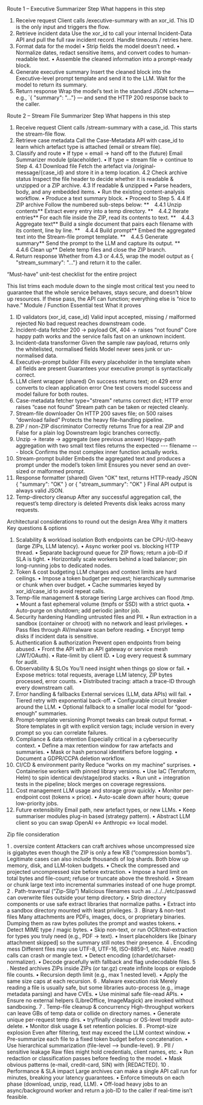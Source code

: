 Route 1 – Executive Summarizer
Step	What happens in this step
1. Receive request	Client calls /executive-summary with an xor_id. This ID is the only input and triggers the flow.
2. Retrieve incident data	Use the xor_id to call your internal Incident-Data API and pull the full raw incident record. Handle timeouts / retries here.
3. Format data for the model	• Strip fields the model doesn’t need.
• Normalize dates, redact sensitive items, and convert codes to human-readable text.
• Assemble the cleaned information into a prompt-ready block.
4. Generate executive summary	Insert the cleaned block into the Executive-level prompt template and send it to the LLM. Wait for the model to return its summary.
5. Return response	Wrap the model’s text in the standard JSON schema—e.g., `{ "summary": "…"} — and send the HTTP 200 response back to the caller.

Route 2 – Stream File Summarizer
Step	What happens in this step
1. Receive request	Client calls /stream-summary with a case_id. This starts the stream-file flow.
2. Retrieve case metadata	Call the Case-Metadata API with case_id to learn which artefact type is attached (email or stream file).
3. Classify and route	• If type = email → hand off to the (future) Email Summarizer module (placeholder).
• If type = stream file → continue to Step 4.
4.1 Download file	Fetch the artefact via /original-message/{case_id} and store it in a temp location.
4.2 Check archive status	Inspect the file header to decide whether it is readable & unzipped or a ZIP archive.
4.3 If readable & unzipped	• Parse headers, body, and any embedded items.
• Run the existing content-analysis workflow.
• Produce a text summary block.
• Proceed to Step 5.
4.4 If ZIP archive	Follow the numbered sub-steps below:
** 4.4.1 Unzip contents**	Extract every entry into a temp directory.
** 4.4.2 Iterate entries**	For each file inside the ZIP, read its contents to text.
** 4.4.3 Aggregate text**	Build a single document that pairs each filename with its content, line by line.
** 4.4.4 Build prompt**	Embed the aggregated text into the Stream-file prompt template.
** 4.4.5 Generate summary**	Send the prompt to the LLM and capture its output.
** 4.4.6 Clean up**	Delete temp files and close the ZIP branch.
5. Return response	Whether from 4.3 or 4.4.5, wrap the model output as { "stream_summary": "…"} and return it to the caller.


“Must-have” unit-test checklist for the entire project

This list trims each module down to the single most critical test you need to guarantee that the whole service behaves, stays secure, and doesn’t blow up resources. If these pass, the API can function; everything else is “nice to have.”
Module / Function	Essential test	What it proves
1. ID validators (xor_id, case_id)	Valid input accepted, missing / malformed rejected	No bad request reaches downstream code.
2. Incident-data fetcher	200 → payload OK, 404 → raises “not found”	Core happy path works and the service fails fast on an unknown incident.
3. Incident-data transformer	Given the sample raw payload, returns only the whitelisted, normalised fields	Model never sees junk or un-normalised data.
4. Executive-prompt builder	Fills every placeholder in the template when all fields are present	Guarantees your executive prompt is syntactically correct.
5. LLM client wrapper (shared)	On success returns text; on 429 error converts to clean application error	One test covers model success and model failure for both routes.
6. Case-metadata fetcher	type="stream" returns correct dict; HTTP error raises “case not found”	Stream path can be taken or rejected cleanly.
7. Stream-file downloader	On HTTP 200 saves file; on 500 raises “download failed”	Protects the heavy file-handling pipeline.
8. ZIP / non-ZIP discriminator	Correctly returns True for a real ZIP and False for a plain log	Downstream logic branches correctly.
9. Unzip → iterate → aggregate (see previous answer)	Happy-path aggregation with two small text files returns the expected --- filename --- block	Confirms the most complex inner function actually works.
10. Stream-prompt builder	Embeds the aggregated text and produces a prompt under the model’s token limit	Ensures you never send an over-sized or malformed prompt.
11. Response formatter (shared)	Given "OK" text, returns HTTP-ready JSON { "summary": "OK" } or { "stream_summary": "OK" }	Final API output is always valid JSON.
12. Temp-directory cleanup	After any successful aggregation call, the request’s temp directory is deleted	Prevents disk leaks across many requests.

Architectural considerations to round out the design
Area	Why it matters	Key questions & options
1. Scalability & workload isolation	Both endpoints can be CPU-/I/O-heavy (large ZIPs, LLM latency).	• Async worker pool vs. blocking HTTP thread.
• Separate background queue for ZIP flows; return a job-ID if SLA is tight.
• Horizontally scale workers behind a load balancer; pin long-running jobs to dedicated nodes.
2. Token & cost budgeting	LLM charges and context limits are hard ceilings.	• Impose a token budget per request; hierarchically summarise or chunk when over budget.
• Cache summaries keyed by xor_id/case_id to avoid repeat calls.
3. Temp-file management & storage tiering	Large archives can flood /tmp.	• Mount a fast ephemeral volume (tmpfs or SSD) with a strict quota.
• Auto-purge on shutdown; add periodic janitor job.
4. Security hardening	Handling untrusted files and PII.	• Run extraction in a sandbox (container or chroot) with no network and least privileges.
• Pass files through AV/malware scan before reading.
• Encrypt temp disks if incident data is sensitive.
5. Authentication & authorization	Prevent open endpoints from being abused.	• Front the API with an API gateway or service mesh (JWT/OAuth).
• Rate-limit by client ID.
• Log every request & summary for audit.
6. Observability & SLOs	You’ll need insight when things go slow or fail.	• Expose metrics: total requests, average LLM latency, ZIP bytes processed, error counts.
• Distributed tracing: attach a trace-ID through every downstream call.
7. Error handling & fallbacks	External services (LLM, data APIs) will fail.	• Tiered retry with exponential back-off.
• Configurable circuit breaker around the LLM.
• Optional fallback to a smaller local model for “good-enough” summaries.
8. Prompt-template versioning	Prompt tweaks can break output format.	• Store templates in git with explicit version tags; include version in every prompt so you can correlate failures.
9. Compliance & data retention	Especially critical in a cybersecurity context.	• Define a max retention window for raw artefacts and summaries.
• Mask or hash personal identifiers before logging.
• Document a GDPR/CCPA deletion workflow.
10. CI/CD & environment parity	Reduce “works on my machine” surprises.	• Containerise workers with pinned library versions.
• Use IaC (Terraform, Helm) to spin identical dev/stage/prod stacks.
• Run unit + integration tests in the pipeline; block merges on coverage regressions.
11. Cost management	LLM usage and storage grow quickly.	• Monitor per-endpoint cost (tokens × price).
• Auto-scale down after hours; queue low-priority jobs.
12. Future extensibility	Email path, new artefact types, or new LLMs.	• Keep summariser modules plug-in based (strategy pattern).
• Abstract LLM client so you can swap OpenAI ↔ Anthropic ↔ local model.



Zip file consideration

1 . oversize content	Attackers can craft archives whose uncompressed size is gigabytes even though the ZIP is only a few KB (“compression bombs”). Legitimate cases can also include thousands of log shards. Both blow up memory, disk, and LLM-token budgets.	• Check the compressed and projected uncompressed size before extraction.
• Impose a hard limit on total bytes and file-count; refuse or truncate above the threshold.
• Stream or chunk large text into incremental summaries instead of one huge prompt.
2 . Path-traversal (“Zip-Slip”)	Malicious filenames such as ../../../etc/passwd can overwrite files outside your temp directory.	• Strip directory components or use safe extract libraries that normalize paths.
• Extract into a sandbox directory mounted with least privileges.
3 . Binary & non-text files	Many attachments are PDFs, images, docs, or proprietary binaries. Dumping them as raw bytes pollutes the prompt and wastes tokens.	• Detect MIME type / magic bytes.
• Skip non-text, or run OCR/text-extraction for types you truly need (e.g., PDF → text).
• Insert placeholders like [binary attachment <name> skipped] so the summary still notes their presence.
4 . Encoding mess	Different files may use UTF-8, UTF-16, ISO-8859-1, etc. Naïve .read() calls can crash or mangle text.	• Detect encoding (chardet/charset-normalizer).
• Decode gracefully with fallback and flag undecodable files.
5 . Nested archives	ZIPs inside ZIPs (or tar.gz) create infinite loops or explode file counts.	• Recursion depth limit (e.g., max 1 nested level).
• Apply the same size caps at each recursion.
6 . Malware execution risk	Merely reading a file is usually safe, but some libraries auto-process (e.g., image metadata parsing) and have CVEs.	• Use minimal safe file-read APIs.
• Ensure no external helpers (LibreOffice, ImageMagick) are invoked without sandboxing.
7 . Temp-file cleanup & concurrency	High-throughput workers can leave GBs of temp data or collide on directory names.	• Generate unique per-request temp dirs.
• try/finally cleanup or OS-level tmpdir auto-delete.
• Monitor disk usage & set retention policies.
8 . Prompt-size explosion	Even after filtering, text may exceed the LLM context window.	• Pre-summarize each file to a fixed token budget before concatenation.
• Use hierarchical summarization (file-level ⟶ bundle-level).
9 . PII / sensitive leakage	Raw files might hold credentials, client names, etc.	• Run redaction or classification passes before feeding to the model.
• Mask obvious patterns (e-mail, credit-card, SIN) with [REDACTED].
10 . Performance & SLA impact	Large archives can make a single API call run for minutes, breaking your latency guarantees.	• Enforce timeouts on each phase (download, unzip, read, LLM).
• Off-load heavy jobs to an async/background worker and return a job-ID to the caller if real-time isn’t feasible.
